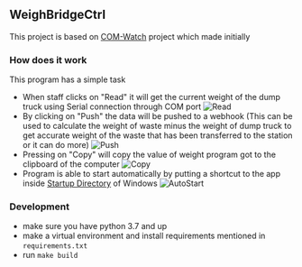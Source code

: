 ## WeighBridgeCtrl
This project is based on [COM-Watch](https://git.cubable.date/Stuff/COM-Watch) project which made initially

### How does it work
This program has a simple task
- When staff clicks on "Read" it will get the current weight of the dump truck using Serial connection through COM port
![Read](https://git.cubable.date/Stuff/WeighBridgeCtrl/raw/branch/main/assets/images/read.png)
- By clicking on "Push" the data will be pushed to a webhook (This can be used to calculate the weight of waste minus the weight of dump truck to get accurate weight of the waste that has been transferred to the station or it can do more)
![Push](https://git.cubable.date/Stuff/WeighBridgeCtrl/raw/branch/main/assets/images/push.png)
- Pressing on "Copy" will copy the value of weight program got to the clipboard of the computer
![Copy](https://git.cubable.date/Stuff/WeighBridgeCtrl/raw/branch/main/assets/images/copy.png)
- Program is able to start automatically by putting a shortcut to the app inside [Startup Directory](https://support.microsoft.com/en-us/windows/add-an-app-to-run-automatically-at-startup-in-windows-10-150da165-dcd9-7230-517b-cf3c295d89dd) of Windows
![AutoStart](https://git.cubable.date/Stuff/WeighBridgeCtrl/raw/branch/main/assets/images/auto-start.png)
### Development
- make sure you have python 3.7 and up
- make a virtual environment and install requirements mentioned in `requirements.txt`
- run `make build`